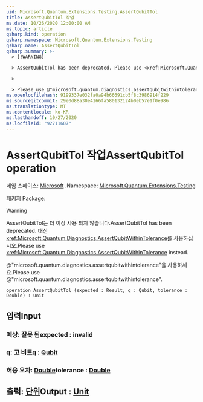 ```yaml
---
uid: Microsoft.Quantum.Extensions.Testing.AssertQubitTol
title: AssertQubitTol 작업
ms.date: 10/26/2020 12:00:00 AM
ms.topic: article
qsharp.kind: operation
qsharp.namespace: Microsoft.Quantum.Extensions.Testing
qsharp.name: AssertQubitTol
qsharp.summary: >-
  > [!WARNING]

  > AssertQubitTol has been deprecated. Please use <xref:Microsoft.Quantum.Diagnostics.AssertQubitWithinTolerance> instead.

  >

  > Please use @"microsoft.quantum.diagnostics.assertqubitwithintolerance".
ms.openlocfilehash: 9199337e032fa0a94b66691cb5f8c3986914f229
ms.sourcegitcommit: 29e0d88a30e4166fa580132124b0eb57e1f0e986
ms.translationtype: MT
ms.contentlocale: ko-KR
ms.lasthandoff: 10/27/2020
ms.locfileid: "92711607"
---
```

# <a name="assertqubittol-operation"></a><span data-ttu-id="c1758-102">AssertQubitTol 작업</span><span class="sxs-lookup"><span data-stu-id="c1758-102">AssertQubitTol operation</span></span>

<span data-ttu-id="c1758-103">네임 스페이스: [Microsoft](xref:Microsoft.Quantum.Extensions.Testing) .</span><span class="sxs-lookup"><span data-stu-id="c1758-103">Namespace: [Microsoft.Quantum.Extensions.Testing](xref:Microsoft.Quantum.Extensions.Testing)</span></span>

<span data-ttu-id="c1758-104">패키지 [](https://nuget.org/packages/)</span><span class="sxs-lookup"><span data-stu-id="c1758-104">Package: [](https://nuget.org/packages/)</span></span>


> [!WARNING]
> <span data-ttu-id="c1758-105">AssertQubitTol는 더 이상 사용 되지 않습니다.</span><span class="sxs-lookup"><span data-stu-id="c1758-105">AssertQubitTol has been deprecated.</span></span> <span data-ttu-id="c1758-106">대신 <xref:Microsoft.Quantum.Diagnostics.AssertQubitWithinTolerance>를 사용하십시오.</span><span class="sxs-lookup"><span data-stu-id="c1758-106">Please use <xref:Microsoft.Quantum.Diagnostics.AssertQubitWithinTolerance> instead.</span></span>
>
> <span data-ttu-id="c1758-107">@"microsoft.quantum.diagnostics.assertqubitwithintolerance"을 사용하세요.</span><span class="sxs-lookup"><span data-stu-id="c1758-107">Please use @"microsoft.quantum.diagnostics.assertqubitwithintolerance".</span></span>



```qsharp
operation AssertQubitTol (expected : Result, q : Qubit, tolerance : Double) : Unit
```


## <a name="input"></a><span data-ttu-id="c1758-108">입력</span><span class="sxs-lookup"><span data-stu-id="c1758-108">Input</span></span>

### <a name="expected--__invalidresult__"></a><span data-ttu-id="c1758-109">예상: __잘못 <Result> 됨__</span><span class="sxs-lookup"><span data-stu-id="c1758-109">expected : __invalid<Result>__</span></span>




### <a name="q--qubit"></a><span data-ttu-id="c1758-110">q: 고 [비트](xref:microsoft.quantum.lang-ref.qubit)</span><span class="sxs-lookup"><span data-stu-id="c1758-110">q : [Qubit](xref:microsoft.quantum.lang-ref.qubit)</span></span>




### <a name="tolerance--double"></a><span data-ttu-id="c1758-111">허용 오차: [Double](xref:microsoft.quantum.lang-ref.double)</span><span class="sxs-lookup"><span data-stu-id="c1758-111">tolerance : [Double](xref:microsoft.quantum.lang-ref.double)</span></span>





## <a name="output--unit"></a><span data-ttu-id="c1758-112">출력: [단위](xref:microsoft.quantum.lang-ref.unit)</span><span class="sxs-lookup"><span data-stu-id="c1758-112">Output : [Unit](xref:microsoft.quantum.lang-ref.unit)</span></span>

